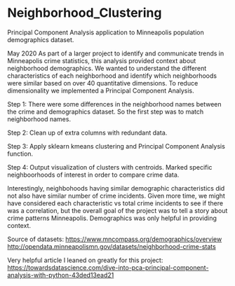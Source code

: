 # Neighborhood_Clustering
Principal Component Analysis application to Minneapolis population demographics dataset.

May 2020
As part of a larger project to identify and communicate trends in Minneapolis crime statistics, this analysis provided context about neighborhood demographics. We wanted to understand the different characteristics of each neighborhood and identify which neighborhoods were similar based on over 40 quantitative dimensions. To reduce dimensionality we implemented a Principal Component Analysis. 

Step 1: There were some differences in the neighborhood names between the crime and demographics dataset. So the first step was to match neighborhood names.
 
Step 2: Clean up of extra columns with redundant data. 

Step 3: Apply sklearn kmeans clustering and Principal Component Analysis function. 

Step 4: Output visualization of clusters with centroids. Marked specific neighboorhoods of interest in order to compare crime data. 

Interestingly, neighbohoods having similar demographic characteristics did not also have similar number of crime incidents. Given more time, we might have considered each characteristic vs total crime incidents to see if there was a correlation, but the overall goal of the project was to tell a story about crime patterns Minneapolis. Demographics was only helpful in providing context.

Source of datasets:
https://www.mncompass.org/demographics/overview
http://opendata.minneapolismn.gov/datasets/neighborhood-crime-stats

Very helpful article I leaned on greatly for this project:
https://towardsdatascience.com/dive-into-pca-principal-component-analysis-with-python-43ded13ead21
